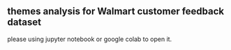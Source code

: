 ## themes analysis for Walmart customer feedback dataset

please using jupyter notebook or google colab to open it.
